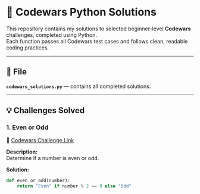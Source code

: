 # 🐍 Codewars Python Solutions

This repository contains my solutions to selected beginner-level **Codewars** challenges, completed using Python.  
Each function passes all Codewars test cases and follows clean, readable coding practices.

---

## 📁 File
**`codewars_solutions.py`** — contains all completed solutions.

---

## 💡 Challenges Solved

### 1. Even or Odd  
🔗 [Codewars Challenge Link](https://www.codewars.com/kata/53da3dbb4a5168369a0000fe)

**Description:**  
Determine if a number is even or odd.

**Solution:**
```python
def even_or_odd(number):
    return "Even" if number % 2 == 0 else "Odd"
